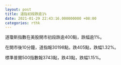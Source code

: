 ```yaml
---
layout: post
title: 道指初段跌逾1%
date: 2021-01-29 22:43:16.000000000 +08:00
categories: rthk
---
```


道瓊斯指數在美股開市初段跌逾400點，跌幅逾1%。

在開市後10分鐘，道指報30198點，跌405點，跌幅1.32%。

標準普爾500指數報3743點，跌43點，跌幅1.15%。
